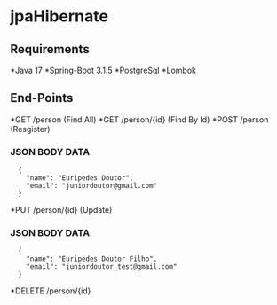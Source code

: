 # jpaHibernate
## Requirements
*Java 17
*Spring-Boot 3.1.5
*PostgreSql
*Lombok

## End-Points
*GET /person (Find All)
*GET /person/{id} (Find By Id)
*POST /person (Resgister)
### JSON BODY DATA
```
  {
    "name": "Euripedes Doutor",
    "email": "juniordoutor@gmail.com"
  }
```
*PUT /person/{id} (Update)
### JSON BODY DATA
```
  {
    "name": "Euripedes Doutor Filho",
    "email": "juniordoutor_test@gmail.com"
  }
```
*DELETE /person/{id}
## 
